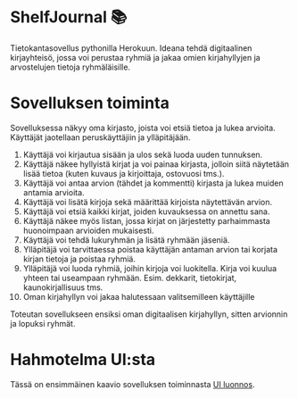 # ShelfJournal :books:
Tietokantasovellus pythonilla Herokuun. Ideana tehdä digitaalinen kirjayhteisö, jossa voi perustaa ryhmiä ja jakaa omien kirjahyllyjen ja arvostelujen tietoja ryhmäläisille.

# Sovelluksen toiminta

Sovelluksessa näkyy oma kirjasto, joista voi etsiä tietoa ja lukea arvioita. Käyttäjät jaotellaan peruskäyttäjiin ja ylläpitäjään.
1. Käyttäjä voi kirjautua sisään ja ulos sekä luoda uuden tunnuksen.
2. Käyttäjä näkee hyllyistä kirjat ja voi painaa kirjasta, jolloin siitä näytetään lisää tietoa (kuten kuvaus ja kirjoittaja, ostovuosi tms.).
3. Käyttäjä voi antaa arvion (tähdet ja kommentti) kirjasta ja lukea muiden antamia arvioita.
4. Käyttäjä voi lisätä kirjoja sekä määrittää kirjoista näytettävän arvion.
5. Käyttäjä voi etsiä kaikki kirjat, joiden kuvauksessa on annettu sana.
6. Käyttäjä näkee myös listan, jossa kirjat on järjestetty parhaimmasta huonoimpaan arvioiden mukaisesti.
7. Käyttäjä voi tehdä lukuryhmän ja lisätä ryhmään jäseniä.
8. Ylläpitäjä voi tarvittaessa poistaa käyttäjän antaman arvion tai korjata kirjan tietoja ja poistaa ryhmiä.
9. Ylläpitäjä voi luoda ryhmiä, joihin kirjoja voi luokitella. Kirja voi kuulua yhteen tai useampaan ryhmään. Esim. dekkarit, tietokirjat, kaunokirjallisuus tms.
10. Oman kirjahyllyn voi jakaa halutessaan valitsemilleen käyttäjille

Toteutan sovellukseen ensiksi oman digitaalisen kirjahyllyn, sitten arvionnin ja lopuksi ryhmät.
# Hahmotelma UI:sta
Tässä on ensimmäinen kaavio sovelluksen toiminnasta [UI luonnos](https://github.com/Mazaalto/ShelfJournal/blob/main/ShelfJournal.pdf).
